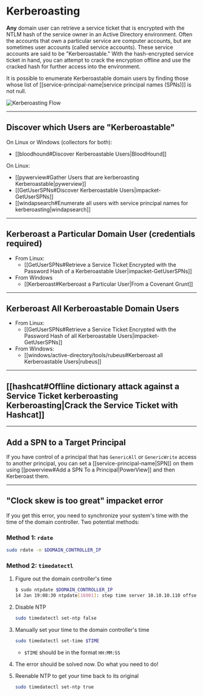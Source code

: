 # Kerberoasting

**Any** domain user can retrieve a service ticket that is encrypted with the NTLM hash of the service owner in an Active Directory environment. Often the accounts that own a particular service are computer accounts, but are sometimes user accounts (called service accounts). These service accounts are said to be "Kerberoastable." With the hash-encrypted service ticket in hand, you can attempt to crack the encryption offline and use the cracked hash for further access into the environment.

It is possible to enumerate Kerberoastable domain users by finding those whose list of [[service-principal-name|service principal names (SPNs)]] is not null.

![Kerberoasting Flow](kerberoasting.png)

---

## Discover which Users are "Kerberoastable"

On Linux or Windows (collectors for both):
- [[bloodhound#Discover Kerberoastable Users|BloodHound]]

On Linux:
- [[pywerview#Gather Users that are kerberoasting Kerberoastable|pywerview]]
- [[GetUserSPNs#Discover Kerberoastable Users|impacket-GetUserSPNs]]
- [[windapsearch#Enumerate all users with service principal names for kerberoasting|windapsearch]]

---

## Kerberoast a Particular Domain User (credentials required)

- From Linux:
	- [[GetUserSPNs#Retrieve a Service Ticket Encrypted with the Password Hash of a Kerberoastable User|impacket-GetUserSPNs]]
- From Windows
	- [[Kerberoast#Kerberoast a Particular User|From a Covenant Grunt]]

---

## Kerberoast All Kerberoastable Domain Users

- From Linux:
	- [[GetUserSPNs#Retrieve a Service Ticket Encrypted with the Password Hash of all Kerberoastable Users|impacket-GetUserSPNs]]
- From Windows:
	- [[windows/active-directory/tools/rubeus#Kerberoast all Kerberoastable Users|rubeus]]

---

## [[hashcat#Offline dictionary attack against a Service Ticket kerberoasting Kerberoasting|Crack the Service Ticket with Hashcat]]

---

## Add a SPN to a Target Principal

If you have control of a principal that has `GenericAll` or `GenericWrite` access to another principal, you can set a [[service-principal-name|SPN]] on them using [[powerview#Add a SPN To a Principal|PowerView]] and then Kerberoast them.

---

## "Clock skew is too great" impacket error

If you get this error, you need to synchronize your system's time with the time of the domain controller. Two potential methods:

### Method 1: `rdate`

```bash
sudo rdate -n $DOMAIN_CONTROLLER_IP
```

### Method 2: `timedatectl`

1. Figure out the domain controller's time

    ```bash
    $ sudo ntpdate $DOMAIN_CONTROLLER_IP
	14 Jan 19:08:30 ntpdate[16001]: step time server 10.10.10.110 offset 7200.165851 sec
    ```

2. Disable NTP

    ```bash
    sudo timedatectl set-ntp false
    ```

3. Manually set your time to the domain controller's time

    ```bash
    sudo timedatectl set-time $TIME
    ```
	
	- `$TIME` should be in the format `HH:MM:SS`

4. The error should be solved now. Do what you need to do!

5. Reenable NTP to get your time back to its original

    ```bash
    sudo timedatectl set-ntp true
    ```
